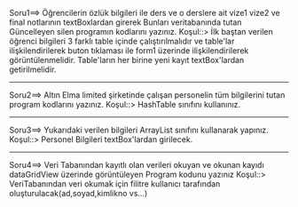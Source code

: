 Soru1==>
Öğrencilerin özlük bilgileri ile ders ve o derslere ait vize1 vize2 ve final notlarının textBoxlardan girerek Bunları veritabanında tutan Güncelleyen silen programın kodlarını yazınız.
Koşul::>
İlk baştan verilen öğrenci bilgileri 3 farklı table içinde çalıştırılmalıdır ve table'lar ilişkilendirilerek buton tıklaması ile form1 üzerinde ilişkilendirilerek görüntülenmelidir.
Table'ların her birine yeni kayıt textBox'lardan getirilmelidir.
*****************************************************************
Soru2==>
Altın Elma limited şirketinde çalışan personelin tüm bilgilerini tutan program kodlarını yazınız.
Koşul::>
HashTable sınıfını kullanınız.
*****************************************************************
Soru3==>
Yukarıdaki verilen bilgileri ArrayList sınıfını kullanarak yapınız.
Koşul::>
Personel Bilgileri textBox'lardan girilecek.
*****************************************************************
Soru4==>
Veri Tabanından kayıtlı olan verileri okuyan ve okunan kayıdı dataGridView üzerinde görüntüleyen Program kodunu yazınız
Koşul::>
VeriTabanından veri okumak için filitre kullanıcı tarafından oluşturulacak(ad,soyad,kimlikno vs...)

